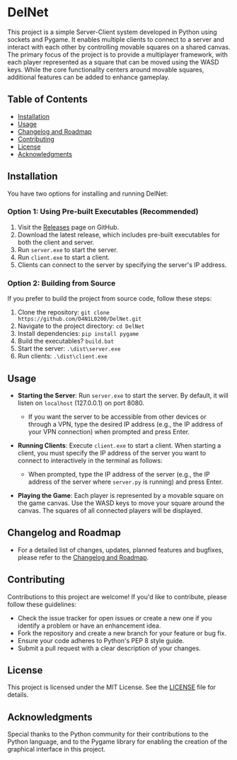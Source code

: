 # DelNet

This project is a simple Server-Client system developed in Python using sockets and Pygame. It enables multiple clients to connect to a server and interact with each other by controlling movable squares on a shared canvas. The primary focus of the project is to provide a multiplayer framework, with each player represented as a square that can be moved using the WASD keys. While the core functionality centers around movable squares, additional features can be added to enhance gameplay.

## Table of Contents

- [Installation](#installation)
- [Usage](#usage)
- [Changelog and Roadmap](#changelog-and-roadmap)
- [Contributing](#contributing)
- [License](#license)
- [Acknowledgments](#acknowledgments)

## Installation

You have two options for installing and running DelNet:

### Option 1: Using Pre-built Executables (Recommended)

1. Visit the [Releases](https://github.com/D4N1L0200/DelNet/releases) page on GitHub.
2. Download the latest release, which includes pre-built executables for both the client and server.
3. Run `server.exe` to start the server.
4. Run `client.exe` to start a client.
5. Clients can connect to the server by specifying the server's IP address.

### Option 2: Building from Source

If you prefer to build the project from source code, follow these steps:

1. Clone the repository: `git clone https://github.com/D4N1L0200/DelNet.git`
2. Navigate to the project directory: `cd DelNet`
3. Install dependencies: `pip install pygame`
4. Build the executables? `build.bat`
5. Start the server: `.\dist\server.exe`
6. Run clients: `.\dist\client.exe`

## Usage

- **Starting the Server**: Run `server.exe` to start the server. By default, it will listen on `localhost` (127.0.0.1) on port 8080.
  - If you want the server to be accessible from other devices or through a VPN, type the desired IP address (e.g., the IP address of your VPN connection) when prompted and press Enter.

- **Running Clients**: Execute `client.exe` to start a client. When starting a client, you must specify the IP address of the server you want to connect to interactively in the terminal as follows:
  - When prompted, type the IP address of the server (e.g., the IP address of the server where `server.py` is running) and press Enter.

- **Playing the Game**: Each player is represented by a movable square on the game canvas. Use the WASD keys to move your square around the canvas. The squares of all connected players will be displayed.

## <a id="changelog-and-roadmap"></a> Changelog and Roadmap

- For a detailed list of changes, updates, planned features and bugfixes, please refer to the [Changelog and Roadmap](CHANGELOG-ROADMAP.md).

## Contributing

Contributions to this project are welcome! If you'd like to contribute, please follow these guidelines:

- Check the issue tracker for open issues or create a new one if you identify a problem or have an enhancement idea.
- Fork the repository and create a new branch for your feature or bug fix.
- Ensure your code adheres to Python's PEP 8 style guide.
- Submit a pull request with a clear description of your changes.

## License

This project is licensed under the MIT License. See the [LICENSE](LICENSE) file for details.

## Acknowledgments

Special thanks to the Python community for their contributions to the Python language, and to the Pygame library for enabling the creation of the graphical interface in this project.
